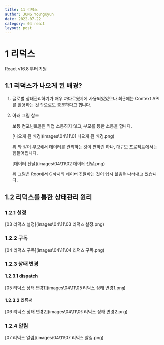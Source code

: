 ```yaml
---
title: 11 리덕스
author: JUNG YoungKyun
date: 2022-07-22
category: 04 react
layout: post
---
```


# 1 리덕스

React v16.8 부터 지원

## 1.1 리덕스가 나오게 된 배경?
1. 글로벌 상태관리하기가 매우 까다로웠기에 사용되었었으나 최근에는 Context API 를 활용하는 것 만으로도 충분하다고 합니다.

2. 아래 그림 참조

    보통 컴포넌트들은 직접 소통하지 않고, 부모를 통한 소통을 합니다.
     
    [나오게 된 배경](images\04\11\01 나오게 된 배경.png)

    위 와 같이 부모에서 데이터를 관리하는 것이 편하긴 하나, 대규모 프로젝트에서는 힘들어집니다.

    [데이터 전달](images\04\11\02 데이터 전달.png)
    
    위 그림은 Root에서 G까지의 데이터 전달하는 것이 쉽지 않음을 나타내고 있습니다.

## 1.2 리덕스를 통한 상태관리 원리

### 1.2.1 설정

[03 리덕스 설정](images\04\11\03 리덕스 설정.png)

### 1.2.2 구독

[04 리덕스 구독](images\04\11\04 리덕스 구독.png)

### 1.2.3 상태 변경

#### 1.2.3.1 dispatch

[05 리덕스 상태 변경1](images\04\11\05 리덕스 상태 변경1.png)

#### 1.2.3.2 리듀서

[06 리덕스 상태 변경2](images\04\11\06 리덕스 상태 변경2.png)

### 1.2.4 알림

[07 리덕스 알림](images\04\11\07 리덕스 알림.png)